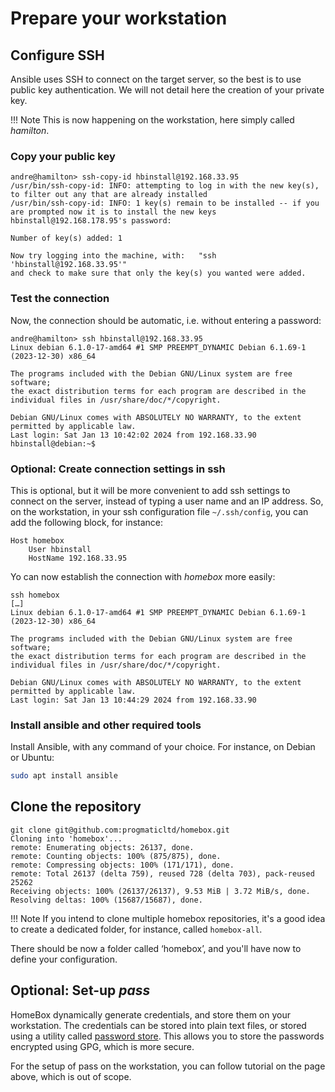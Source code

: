 # Prepare your workstation

## Configure SSH

Ansible uses SSH to connect on the target server, so the best is to use public key
authentication. We will not detail here the creation of your private key.

!!! Note
    This is now happening on the workstation, here simply called _hamilton_.

### Copy your public key

```plain
andre@hamilton> ssh-copy-id hbinstall@192.168.33.95
/usr/bin/ssh-copy-id: INFO: attempting to log in with the new key(s), to filter out any that are already installed
/usr/bin/ssh-copy-id: INFO: 1 key(s) remain to be installed -- if you are prompted now it is to install the new keys
hbinstall@192.168.178.95's password:

Number of key(s) added: 1

Now try logging into the machine, with:   "ssh 'hbinstall@192.168.33.95'"
and check to make sure that only the key(s) you wanted were added.
```

### Test the connection

Now, the connection should be automatic, i.e. without entering a password:

```plain
andre@hamilton> ssh hbinstall@192.168.33.95
Linux debian 6.1.0-17-amd64 #1 SMP PREEMPT_DYNAMIC Debian 6.1.69-1 (2023-12-30) x86_64

The programs included with the Debian GNU/Linux system are free software;
the exact distribution terms for each program are described in the
individual files in /usr/share/doc/*/copyright.

Debian GNU/Linux comes with ABSOLUTELY NO WARRANTY, to the extent
permitted by applicable law.
Last login: Sat Jan 13 10:42:02 2024 from 192.168.33.90
hbinstall@debian:~$
```

### Optional: Create connection settings in ssh

This is optional, but it will be more convenient to add ssh settings to connect on the
server, instead of typing a user name and an IP address. So, on the workstation, in your
ssh configuration file `~/.ssh/config`, you can add the following block, for instance:

```plain
Host homebox
    User hbinstall
    HostName 192.168.33.95
```

Yo can now establish the connection with _homebox_ more easily:

```plain
ssh homebox
[…]
Linux debian 6.1.0-17-amd64 #1 SMP PREEMPT_DYNAMIC Debian 6.1.69-1 (2023-12-30) x86_64

The programs included with the Debian GNU/Linux system are free software;
the exact distribution terms for each program are described in the
individual files in /usr/share/doc/*/copyright.

Debian GNU/Linux comes with ABSOLUTELY NO WARRANTY, to the extent
permitted by applicable law.
Last login: Sat Jan 13 10:44:29 2024 from 192.168.33.90
```

### Install ansible and other required tools

Install Ansible, with any command of your choice. For instance, on Debian or Ubuntu:

```sh
sudo apt install ansible
```

## Clone the repository

```plain
git clone git@github.com:progmaticltd/homebox.git
Cloning into 'homebox'...
remote: Enumerating objects: 26137, done.
remote: Counting objects: 100% (875/875), done.
remote: Compressing objects: 100% (171/171), done.
remote: Total 26137 (delta 759), reused 728 (delta 703), pack-reused 25262
Receiving objects: 100% (26137/26137), 9.53 MiB | 3.72 MiB/s, done.
Resolving deltas: 100% (15687/15687), done.
```

!!! Note
    If you intend to clone multiple homebox repositories, it's a good idea to create
    a dedicated folder, for instance, called `homebox-all`.

There should be now a folder called ‘homebox’, and you'll have now to define your
configuration.

## Optional: Set-up _pass_

HomeBox dynamically generate credentials, and store them on your workstation. The
credentials can be stored into plain text files, or stored using a utility called
[password store](https://www.passwordstore.org/). This allows you to store the passwords
encrypted using GPG, which is more secure.

For the setup of pass on the workstation, you can follow tutorial on the page above, which
is out of scope.

